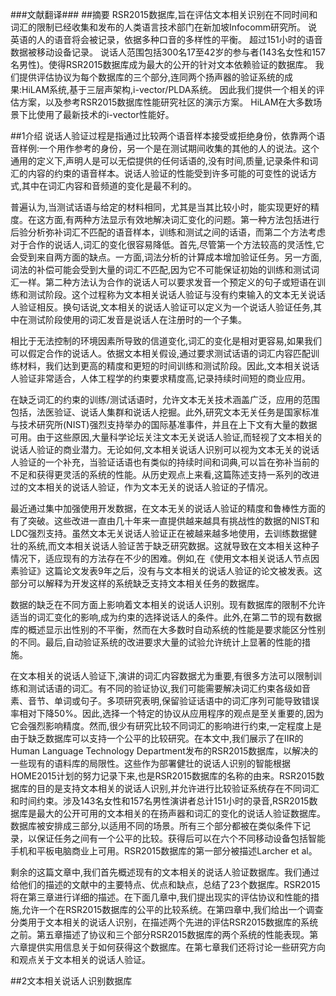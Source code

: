 ###文献翻译###
##摘要
RSR2015数据库,旨在评估文本相关识别在不同时间和词汇的限制已经收集和发布的人类语言技术部门在新加坡Infocomm研究所。
说英语的人的语音将会被记录，依据多种口音的多样性的平衡。
超过151小时的语音数据被移动设备记录。
说话人范围包括300名17至42岁的参与者(143名女性和157名男性)。使得RSR2015数据库成为最大的公开的针对文本依赖验证的数据库。
我们提供评估协议为每个数据库的三个部分,连同两个扬声器的验证系统的成果:HiLAM系统,基于三层声架构,i-vector/PLDA系统。
因此我们提供一个相关的评估方案，以及参考RSR2015数据库性能研究社区的演示方案。
HiLAM在大多数场景下比使用了最新技术的i-vector性能好。

##1介绍
说话人验证过程是指通过比较两个语音样本接受或拒绝身份，依靠两个语音样例:一个用作参考的身份，另一个是在测试期间收集的其他的人的说法。这个通用的定义下,声明人是可以无偿提供的任何话语的,没有时间,质量,记录条件和词汇的内容的约束的语音样本。说话人验证的性能受到许多可能的可变性的说话方式,其中在词汇内容和音频道的变化是最不利的。


普遍认为,当测试话语与给定的材料相同，尤其是当其比较小时，能实现更好的精度。在这方面,有两种方法显示有效地解决词汇变化的问题。第一种方法包括进行后验分析弥补词汇不匹配的语音样本，训练和测试之间的话语，而第二个方法考虑对于合作的说话人,词汇的变化很容易降低。首先,尽管第一个方法较高的灵活性,它会受到来自两方面的缺点。一方面,词法分析的计算成本增加验证任务。另一方面,词法的补偿可能会受到大量的词汇不匹配,因为它不可能保证初始的训练和测试词汇一样。第二种方法认为合作的说话人可以要求发音一个预定义的句子或短语在训练和测试阶段。这个过程称为文本相关说话人验证与没有约束输入的文本无关说话人验证相反。换句话说,文本相关的说话人验证可以定义为一个说话人验证任务,其中在测试阶段使用的词汇发音是说话人在注册时的一个子集。


相比于无法控制的环境因素所导致的信道变化,词汇的变化是相对更容易,如果我们可以假定合作的说话人。依据文本相关假设,通过要求测试话语的词汇内容匹配训练材料，我们达到更高的精度和更短的时间训练和测试阶段。因此,文本相关说话人验证非常适合，人体工程学的约束要求精度高,记录持续时间短的商业应用。


在缺乏词汇的约束的训练/测试话语时，允许文本无关技术涵盖广泛，应用的范围包括，法医验证、说话人集群和说话人挖掘。此外,研究文本无关任务是国家标准与技术研究所(NIST)强烈支持举办的国际基准事件，并且在上下文有大量的数据可用。由于这些原因,大量科学论坛关注文本无关说话人验证,而轻视了文本相关的说话人验证的商业潜力。无论如何,文本相关说话人识别可以视为文本无关的说话人验证的一个补充，当验证话语也有类似的持续时间和词典,可以旨在弥补当前的不足和获得更灵活的系统的性能。从历史观点上来看,这篇陈述支持一系列的改进过的文本相关的说话人验证，作为文本无关的说话人验证的子情况。


最近通过集中加强使用开发数据，在文本无关的说话人验证的精度和鲁棒性方面的有了突破。这些改进一直由几十年来一直提供越来越具有挑战性的数据的NIST和LDC强烈支持。虽然文本无关说话人验证正在被越来越多地使用，去训练数据健壮的系统,而文本相关说话人验证苦于缺乏研究数据。这就导致在文本相关这种子情况下，适应现有的方法存在不少的困难。例如,在《使用文本相关说话人节点因素验证》这篇论文发表9年之后，没有与文本相关的说话人验证的论文被发表。这部分可以解释为开发这样的系统缺乏支持文本相关任务的数据库。


数据的缺乏在不同方面上影响着文本相关的说话人识别。现有数据库的限制不允许适当的词汇变化的影响,成为约束的选择说话人的条件。此外,在第二节的现有数据库的概述显示出性别的不平衡，然而在大多数时自动系统的性能是要求能区分性别的不同。最后,自动验证系统的改进要求大量的试验允许统计上显著的性能的措施。


在文本相关的说话人验证下,演讲的词汇内容数据尤为重要,有很多方法可以限制训练和测试话语的词汇。有不同的验证协议,我们可能需要解决词汇约束各级如音素、音节、单词或句子。多项研究表明,保留验证话语中的词汇序列可能导致错误率相对下降50%。因此,选择一个特定的协议从应用程序的观点是至关重要的,因为它会强烈影响精度。然而,很少有研究比较不同词汇的影响进行约束,一定程度上是由于缺乏数据库可以支持一个公平的比较研究。在本文中,我们展示了在IIR的Human Language Technology Department发布的RSR2015数据库，以解决的一些现有的语料库的局限性。这些作为部署健壮的说话人识别的智能根据HOME2015计划的努力记录下来,也是RSR2015数据库的名称的由来。RSR2015数据库的目的是支持文本相关的说话人识别,并允许进行比较验证系统存在不同词汇和时间约束。涉及143名女性和157名男性演讲者总计151小时的录音,RSR2015数据库是最大的公开可用的文本相关的在扬声器和词汇的变化的说话人验证数据库。数据库被安排成三部分,以适用不同的场景。所有三个部分都被在类似条件下记录，以保证任务之间有一个公平的比较。获得后可以在六个不同移动设备包括智能手机和平板电脑商业上可用。RSR2015数据库的第一部分被描述Larcher et al。


剩余的这篇文章中,我们首先概述现有的文本相关的说话人验证数据库。我们通过给他们的描述的文献中的主要特点、优点和缺点，总结了23个数据库。RSR2015将在第三章进行详细的描述。在下面几章中,我们提出现实的评估协议和性能的措施,允许一个在RSR2015数据库的公平的比较系统。在第四章中,我们给出一个调查分类用于文本相关的说话人识别，在描述两个先进的评估RSR2015数据库的系统之前。第五章描述了协议和三个部分RSR2015数据库的两个系统的性能表现。第六章提供实用信息关于如何获得这个数据库。在第七章我们还将讨论一些研究方向和观点关于文本相关的说话人验证。


##2文本相关说话人识别数据库























